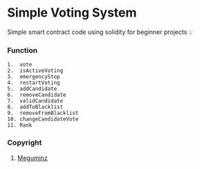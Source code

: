 # Simple Voting System

Simple smart contract code using solidity for beginner projects 💡

### Function
```
1.  vote
2.  isActiveVoting
3.  emergencyStop
4.  restartVoting
5.  addCandidate
6.  removeCandidate
7.  validCandidate
8.  addToBlacklist
9.  removeFromBlacklist
10. changeCandidateVote
11. Rank
```
### Copyright
1. [Meguminz](https://www.instagram.com/wibuxploitmy) 
